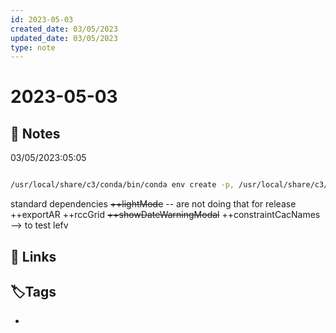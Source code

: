 ```yaml
---
id: 2023-05-03
created_date: 03/05/2023
updated_date: 03/05/2023
type: note
---
```


# 2023-05-03

## 📝 Notes

03/05/2023:05:05

```sh

/usr/local/share/c3/conda/bin/conda env create -p, /usr/local/share/c3/condaEnvs/mdaPTS/dev/py-hdf-test -q --file /tmp/052d9126-67e0-4914-962c-3314c90f5174/requirements.yaml


```

standard dependencies
~~++lightMode~~ -- are not doing that for release
++exportAR
++rccGrid 
~~++showDateWarningModal~~
++constraintCacNames --> to test lefv


## 🔗 Links

## **🏷️Tags**

- 
